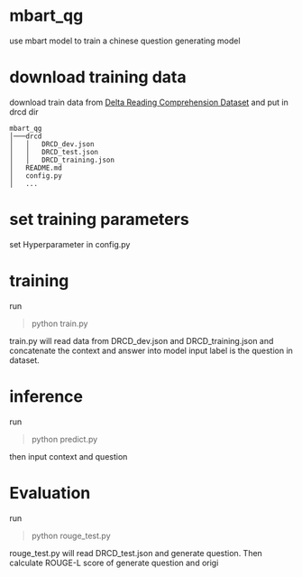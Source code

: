 # mbart_qg
use mbart model to train a chinese question generating model

# download training data
download train data from [Delta Reading Comprehension Dataset](https://github.com/DRCKnowledgeTeam/DRCD) and put in drcd dir
```
mbart_qg
│───drcd
│   │   DRCD_dev.json
│   │   DRCD_test.json
│   │   DRCD_training.json
│   README.md
│   config.py
│   ...
```
# set training parameters
set Hyperparameter in config.py

# training
run
>python train.py

train.py will read data from DRCD_dev.json and DRCD_training.json
and concatenate the context and answer into model input
label is the question in dataset.

# inference
run
>python predict.py

then input context and question

# Evaluation
run
>python rouge_test.py

rouge_test.py will read DRCD_test.json and generate question.
Then calculate ROUGE-L score of generate question and origi


